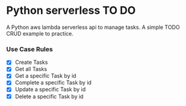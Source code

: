 # Python serverless TO DO

A Python aws lambda serverless api to manage tasks.
A simple TODO CRUD example to practice.

### Use Case Rules

- [x] Create Tasks
- [x] Get all Tasks
- [x] Get a specific Task by id
- [x] Complete a specific Task by id
- [x] Update a specific Task by id
- [x] Delete a specific Task by id
